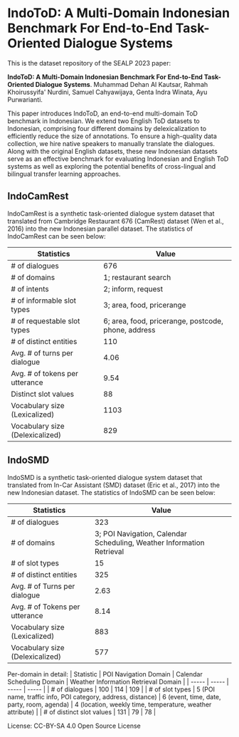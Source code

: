 # IndoToD: A Multi-Domain Indonesian Benchmark For End-to-End Task-Oriented Dialogue Systems

This is the dataset repository of the SEALP 2023 paper: 

**IndoToD: A Multi-Domain Indonesian Benchmark For End-to-End Task-Oriented Dialogue Systems**. Muhammad Dehan Al Kautsar, Rahmah Khoirussyifa' Nurdini, Samuel Cahyawijaya, Genta Indra Winata, Ayu Purwarianti.

This paper introduces IndoToD, an end-to-end multi-domain ToD benchmark in Indonesian. We extend two English ToD datasets to Indonesian, comprising four different domains by delexicalization to efficiently reduce the size of annotations. To ensure a high-quality data collection, we hire native speakers to manually translate the dialogues. Along with the original English datasets, these new Indonesian datasets serve as an effective benchmark for evaluating Indonesian and English ToD systems as well as exploring the potential benefits of cross-lingual and bilingual transfer learning approaches.

## IndoCamRest

IndoCamRest is a synthetic task-oriented dialogue system dataset that translated from Cambridge Restaurant 676 (CamRest) dataset (Wen et al., 2016) into the new Indonesian parallel dataset. The statistics of IndoCamRest can be seen below:

| Statistics | Value |
| ------ | ------ |
| \# of dialogues | 676 |
| \# of domains | 1; restaurant search |
| \# of intents | 2; inform, request |
| \# of informable slot types | 3; area, food, pricerange |
| \# of requestable slot types | 6; area, food, pricerange, postcode, phone, address |
| \# of distinct entities | 110 |
| Avg. \# of turns per dialogue | 4.06 |
| Avg. \# of tokens per utterance | 9.54 |
| Distinct slot values | 88 |
| Vocabulary size (Lexicalized) | 1103 |
| Vocabulary size (Delexicalized) | 829 |

## IndoSMD

IndoSMD is a synthetic task-oriented dialogue system dataset that translated from In-Car Assistant (SMD) dataset (Eric et al., 2017) into the new Indonesian dataset. The statistics of IndoSMD can be seen below:

| Statistics | Value |
| ------ | ------ |
| \# of dialogues | 323 |
| \# of domains | 3; POI Navigation, Calendar Scheduling, Weather Information Retrieval |
| \# of slot types | 15 |
| \# of distinct entities | 325 |
| Avg. \# of Turns per dialogue | 2.63 |
| Avg. \# of Tokens per utterance | 8.14 |
| Vocabulary size (Lexicalized) | 883 |
| Vocabulary size (Delexicalized) | 577 |

Per-domain in detail:
| Statistic | POI Navigation Domain | Calendar Scheduling Domain | Weather Information Retrieval Domain |
| ----- | ----- | ----- | ----- |
| # of dialogues | 100  | 114 | 109 |
| # of slot types | 5 (POI name, traffic info, POI category, address, distance) | 6 (event, time, date, party, room, agenda) | 4 (location, weekly time, temperature, weather attribute) |
| # of distinct slot values | 131 | 79 | 78 |

License: CC-BY-SA 4.0 Open Source License
